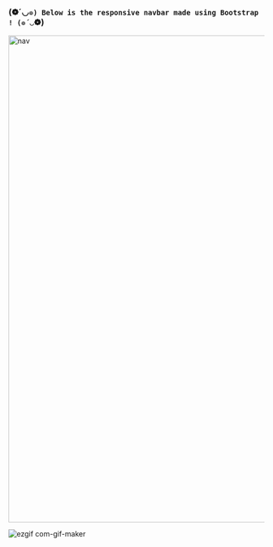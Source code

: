 ### (❁´◡`❁) Below is the responsive navbar made using Bootstrap ! (❁´◡`❁)

<img width="960" alt="nav" src="https://user-images.githubusercontent.com/78900589/156356361-816f06cd-0e80-4b9d-8161-8816cbd9d11b.png">

![ezgif com-gif-maker](https://user-images.githubusercontent.com/78900589/156419245-c13a0af4-8139-474a-9bc0-e6d5146c651a.gif)

